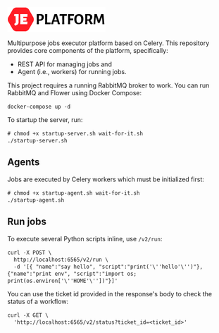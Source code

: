![JE platform logo](/assets/logo.png)

Multipurpose jobs executor platform based on Celery. 
This repository provides core components of the platform, specifically:

* REST API for managing jobs and
* Agent (i.e., workers) for running jobs.

This project requires a running RabbitMQ broker to work. You can run RabbitMQ and Flower using Docker Compose:

```console
docker-compose up -d
``` 

To startup the server, run:

```console
# chmod +x startup-server.sh wait-for-it.sh
./startup-server.sh
```

## Agents

Jobs are executed by Celery workers which must be initialized first:

```console
# chmod +x startup-agent.sh wait-for-it.sh
./startup-agent.sh
```

## Run jobs

To execute several Python scripts inline, use `/v2/run`:

```console
curl -X POST \
  http://localhost:6565/v2/run \
  -d '[{ "name":"say hello", "script":"print('\''hello'\'')"}, {"name":"print env", "script":"import os; print(os.environ['\''HOME'\''])"}]'
```

You can use the ticket id provided in the response's body to check the status of a workflow:

```console
curl -X GET \
  'http://localhost:6565/v2/status?ticket_id=<ticket_id>'
```